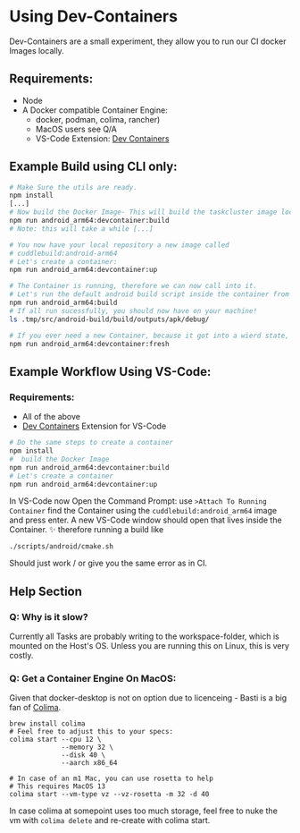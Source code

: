 # Using Dev-Containers 

Dev-Containers are a small experiment, they allow you to run our CI docker Images locally. 

## Requirements: 
- Node
- A Docker compatible Container Engine: 
    - docker, podman, colima, rancher) 
    - MacOS users see Q/A
    - VS-Code Extension: [Dev Containers](https://marketplace.visualstudio.com/items?itemName=ms-vscode-remote.remote-containers)
    
 

## Example Build using CLI only: 
```bash 
# Make Sure the utils are ready.
npm install
[...]
# Now build the Docker Image- This will build the taskcluster image locally. 
npm run android_arm64:devcontainer:build
# Note: this will take a while [...]

# You now have your local repository a new image called
# cuddlebuild:android-arm64 
# Let's create a container: 
npm run android_arm64:devcontainer:up

# The Container is running, therefore we can now call into it. 
# Let's run the default android build script inside the container from the terminal
npm run android_arm64:build
# If all run sucessfully, you should now have on your machine!
ls .tmp/src/android-build/build/outputs/apk/debug/

# If you ever need a new Container, because it got into a wierd state, just call:
npm run android_arm64:devcontainer:fresh
```


## Example Workflow Using VS-Code: 

### Requirements: 
- All of the above 
- [Dev Containers](https://marketplace.visualstudio.com/items?itemName=ms-vscode-remote.remote-containers) Extension for VS-Code 
```bash 
# Do the same steps to create a container
npm install
#  build the Docker Image
npm run android_arm64:devcontainer:build
# Let's create a container
npm run android_arm64:devcontainer:up
```
In VS-Code now Open the Command Prompt: use `>Attach To Running Container`
find the Container using the `cuddlebuild:android_arm64` image and press enter. 
A new VS-Code window should open that lives inside the Container. ✨
therefore running a build like 
```
./scripts/android/cmake.sh 
```
Should just work / or give you the same error as in CI. 


## Help Section 
### Q: Why is it slow?
Currently all Tasks are probably writing to the workspace-folder, which is mounted on the Host's OS. Unless you are running this on Linux, this is very costly. 

### Q: Get a Container Engine On MacOS: 
Given that docker-desktop is not on option due to licenceing - Basti is a big fan of [Colima](https://github.com/abiosoft/colima). 
```
brew install colima
# Feel free to adjust this to your specs:
colima start --cpu 12 \
             --memory 32 \
             --disk 40 \
             --aarch x86_64

# In case of an m1 Mac, you can use rosetta to help
# This requires MacOS 13
colima start --vm-type vz --vz-rosetta -m 32 -d 40

```
In case colima at somepoint uses too much storage, feel free to nuke the vm with `colima delete` and re-create with colima start. 


